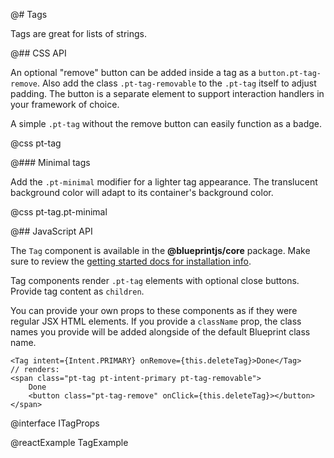 @# Tags

Tags are great for lists of strings.

@## CSS API

An optional "remove" button can be added inside a tag as a `button.pt-tag-remove`. Also add the
class `.pt-tag-removable` to the `.pt-tag` itself to adjust padding. The button is a separate
element to support interaction handlers in your framework of choice.

A simple `.pt-tag` without the remove button can easily function as a badge.

@css pt-tag

@### Minimal tags

Add the `.pt-minimal` modifier for a lighter tag appearance. The translucent background color
will adapt to its container's background color.

@css pt-tag.pt-minimal

@## JavaScript API

The `Tag` component is available in the __@blueprintjs/core__ package.
Make sure to review the [getting started docs for installation info](#blueprint/getting-started).

Tag components render `.pt-tag` elements with optional close buttons. Provide tag content as `children`.

You can provide your own props to these components as if they were regular JSX HTML elements. If
you provide a `className` prop, the class names you provide will be added alongside of the default
Blueprint class name.

```tsx
<Tag intent={Intent.PRIMARY} onRemove={this.deleteTag}>Done</Tag>
// renders:
<span class="pt-tag pt-intent-primary pt-tag-removable">
    Done
    <button class="pt-tag-remove" onClick={this.deleteTag}></button>
</span>
```

@interface ITagProps

@reactExample TagExample
